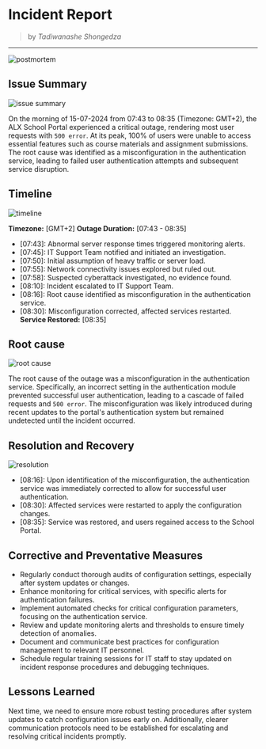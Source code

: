 # Incident Report
> by *Tadiwanashe Shongedza*
---
![postmortem](https://github.com/tadicodes/alx-system_engineering-devops/assets/121963464/dccc56ee-cf31-4055-b32f-f89a14321464)

## Issue Summary
![issue summary](https://github.com/tadicodes/alx-system_engineering-devops/assets/121963464/34c12cb4-088b-492e-9352-88ec3fc1890b)

On the morning of 15-07-2024 from 07:43 to 08:35 (Timezone: GMT+2), the ALX School Portal experienced a critical outage, rendering most user requests with `500 error`. At its peak, 100% of users were unable to access essential features such as course materials and assignment submissions. The root cause was identified as a misconfiguration in the authentication service, leading to failed user authentication attempts and subsequent service disruption.

## Timeline
![timeline](https://github.com/tadicodes/alx-system_engineering-devops/assets/121963464/b5d6e31e-3a29-4624-9fc2-e0a6ff74bed9)

**Timezone:** [GMT+2]
**Outage Duration:** [07:43 - 08:35]
  - [07:43]: Abnormal server response times triggered monitoring alerts.
  - [07:45]: IT Support Team notified and initiated an investigation.
  - [07:50]: Initial assumption of heavy traffic or server load.
  - [07:55]: Network connectivity issues explored but ruled out.
  - [07:58]: Suspected cyberattack investigated, no evidence found.
  - [08:10]: Incident escalated to IT Support Team.
  - [08:16]: Root cause identified as misconfiguration in the authentication service.
  - [08:30]: Misconfiguration corrected, affected services restarted.
**Service Restored:** [08:35]

## Root cause
![root cause](https://github.com/tadicodes/alx-system_engineering-devops/assets/121963464/53276f7c-2b85-42e4-93ba-0c51d56750af)

The root cause of the outage was a misconfiguration in the authentication service. Specifically, an incorrect setting in the authentication module prevented successful user authentication, leading to a cascade of failed requests and `500 error`. The misconfiguration was likely introduced during recent updates to the portal's authentication system but remained undetected until the incident occurred.

## Resolution and Recovery
![resolution](https://github.com/tadicodes/alx-system_engineering-devops/assets/121963464/bcb4d0c4-60d6-465f-8a76-e187ec371bf2)

- [08:16]: Upon identification of the misconfiguration, the authentication service was immediately corrected to allow for successful user authentication.
- [08:30]: Affected services were restarted to apply the configuration changes.
- [08:35]: Service was restored, and users regained access to the School Portal.

## Corrective and Preventative Measures

- Regularly conduct thorough audits of configuration settings, especially after system updates or changes.
- Enhance monitoring for critical services, with specific alerts for authentication failures.
- Implement automated checks for critical configuration parameters, focusing on the authentication service.
- Review and update monitoring alerts and thresholds to ensure timely detection of anomalies.
- Document and communicate best practices for configuration management to relevant IT personnel.
- Schedule regular training sessions for IT staff to stay updated on incident response procedures and debugging techniques.

## Lessons Learned

Next time, we need to ensure more robust testing procedures after system updates to catch configuration issues early on. Additionally, clearer communication protocols need to be established for escalating and resolving critical incidents promptly.

